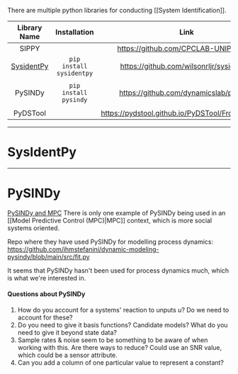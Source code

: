 
There are multiple python libraries for conducting [[System Identification]]. 

|             Library Name              |       Installation       |                        Link                        | Videos                                                                              |
| :-----------------------------------: | :----------------------: | :------------------------------------------------: | ----------------------------------------------------------------------------------- |
|                 SIPPY                 |                          |       https://github.com/CPCLAB-UNIPI/SIPPY        |                                                                                     |
| [SysidentPy](https://sysidentpy.org/) | `pip install sysidentpy` |      https://github.com/wilsonrljr/sysidentpy      |                                                                                     |
|                PySINDy                |  `pip install pysindy`   |       https://github.com/dynamicslab/pysindy       | https://www.youtube.com/watch?v=SfIJiuJ38W0&list=PLN90bHJU-JLoOfEk0KyBs2qLTV7OkMZ25 |
|               PyDSTool                |                          | https://pydstool.github.io/PyDSTool/FrontPage.html |                                                                                     |

---
# SysIdentPy



---
# PySINDy


[PySINDy and MPC](https://arxiv.org/pdf/2108.13404)
There is only one example of PySINDy being used in an [[Model Predictive Control (MPC)|MPC]] context, which is more social systems oriented. 

Repo where they have used PySINDy for modelling process dynamics:
https://github.com/ihmstefanini/dynamic-modeling-pysindy/blob/main/src/fit.py

It seems that PySINDy hasn't been used for process dynamics much, which is what we're interested in. 

#### Questions about PySINDy
1. How do you account for a systems' reaction to unputs $u$? Do we need to account for these?
2. Do you need to give it basis functions? Candidate models? What do you need to give it beyond state data?
3. Sample rates & noise seem to be something to be aware of when working with this. Are there ways to reduce? Could use an SNR value, which could be a sensor attribute.
4. Can you add a column of one particular value to represent a constant?


